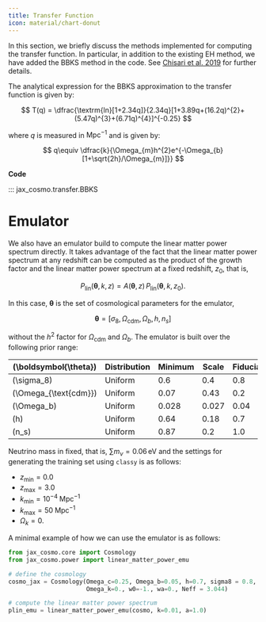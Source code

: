 ```yaml
---
title: Transfer Function
icon: material/chart-donut
---
```

In this section, we briefly discuss the methods implemented for computing the transfer function. In particular, in addition to the existing EH method, we have added the BBKS method in the code. See [Chisari et al. 2019](https://arxiv.org/abs/1812.05995) for further details.

The analytical expression for the BBKS approximation to the transfer function is given by:

$$
T(q) = \dfrac{\textrm{ln}[1+2.34q]}{2.34q}[1+3.89q+(16.2q)^{2}+(5.47q)^{3}+(6.71q)^{4}]^{-0.25}
$$

where $q$ is measured in $\textrm{Mpc}^{-1}$ and is given by:

$$
q\equiv \dfrac{k}{\Omega_{m}h^{2}e^{-\Omega_{b}[1+\sqrt{2h}/\Omega_{m}]}}
$$

**Code**

::: jax_cosmo.transfer.BBKS

# Emulator

We also have an emulator build to compute the linear matter power spectrum directly. It takes advantage of the fact that the linear matter power spectrum at any redshift can be computed as the product of the growth factor and the linear matter power spectrum at a fixed redshift, $z_{0}$, that is,

$$
P_{\text{lin}}(\boldsymbol{\theta},k,z) = A(\boldsymbol{\theta},z)\,P_{\textrm{lin}}(\boldsymbol{\theta},k,z_{0}).
$$

In this case, $\boldsymbol{\theta}$ is the set of cosmological parameters for the emulator,

$$
\boldsymbol{\theta} = [\sigma_{8},\,\Omega_{\text{cdm}},\,\Omega_{b},\,h,\,n_{s}]
$$

without the $h^{2}$ factor for $\Omega_{\text{cdm}}$ and $\Omega_{b}$. The emulator is built over the following prior range:


| \(\boldsymbol{\theta}\) | Distribution | Minimum | Scale  | Fiducial |
|--------------------------------------------|-------------------|--------------------------|--------------------------|--------------------------------|
| \(\sigma_8\)                               | Uniform           | 0.6                      | 0.4                      | 0.8                            |
| \(\Omega_{\text{cdm}}\)                    | Uniform           | 0.07                     | 0.43                     | 0.2                            |
| \(\Omega_b\)                               | Uniform           | 0.028                    | 0.027                    | 0.04                           |
| \(h\)                                      | Uniform           | 0.64                     | 0.18                     | 0.7                            |
| \(n_s\)                                    | Uniform           | 0.87                     | 0.2                      | 1.0                            |

Neutrino mass in fixed, that is, $\sum m_{\nu}=0.06\,\text{eV}$ and the settings for generating the training set using `classy` is as follows:

- $z_{\text{min}}=0.0$
- $z_{\text{max}}=3.0$
- $k_{\text{min}}=10^{-4}\;\text{Mpc}^{-1}$
- $k_{\text{max}}=50\;\text{Mpc}^{-1}$
- $\Omega_{k}=0$.

A minimal example of how we can use the emulator is as follows:

```python
from jax_cosmo.core import Cosmology
from jax_cosmo.power import linear_matter_power_emu

# define the cosmology
cosmo_jax = Cosmology(Omega_c=0.25, Omega_b=0.05, h=0.7, sigma8 = 0.8, n_s=0.96,
                      Omega_k=0., w0=-1., wa=0., Neff = 3.044)

# compute the linear matter power spectrum
plin_emu = linear_matter_power_emu(cosmo, k=0.01, a=1.0)
```
